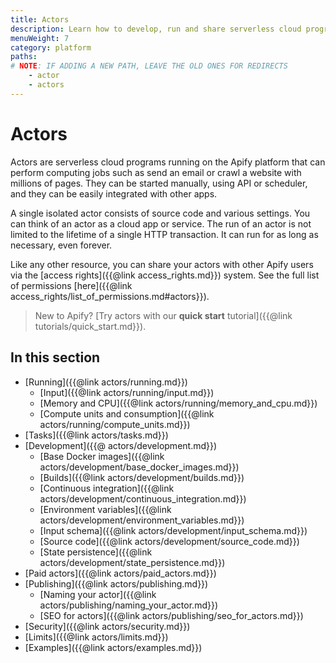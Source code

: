 ```yaml
---
title: Actors
description: Learn how to develop, run and share serverless cloud programs. Create your own web scraping and automation tools and publish them on the Apify platform.
menuWeight: 7
category: platform
paths:
# NOTE: IF ADDING A NEW PATH, LEAVE THE OLD ONES FOR REDIRECTS
    - actor
    - actors
---
```


# Actors

Actors are serverless cloud programs running on the Apify platform that can perform computing jobs such
as send an email or crawl a website with millions of pages.
They can be started manually, using API or scheduler, and they can be easily integrated with other apps.

A single isolated actor consists of source code and various settings. You can think of an actor as a cloud app or service. The run of an actor is not limited to the lifetime of a single HTTP transaction. It can run for as long as necessary, even forever.

Like any other resource, you can share your actors with other Apify users via the [access rights]({{@link access_rights.md}}) system. See the full list of permissions [here]({{@link access_rights/list_of_permissions.md#actors}}).

> New to Apify? [Try actors with our **quick start** tutorial]({{@link tutorials/quick_start.md}}).

## In this section

* [Running]({{@link actors/running.md}})
  * [Input]({{@link actors/running/input.md}})
  * [Memory and CPU]({{@link actors/running/memory_and_cpu.md}})
  * [Compute units and consumption]({{@link actors/running/compute_units.md}})
* [Tasks]({{@link actors/tasks.md}})
* [Development]({{@ actors/development.md}})
  * [Base Docker images]({{@link actors/development/base_docker_images.md}})
  * [Builds]({{@link actors/development/builds.md}})
  * [Continuous integration]({{@link actors/development/continuous_integration.md}})
  * [Environment variables]({{@link actors/development/environment_variables.md}})
  * [Input schema]({{@link actors/development/input_schema.md}})
  * [Source code]({{@link actors/development/source_code.md}})
  * [State persistence]({{@link actors/development/state_persistence.md}})
* [Paid actors]({{@link actors/paid_actors.md}})
* [Publishing]({{@link actors/publishing.md}})
  * [Naming your actor]({{@link actors/publishing/naming_your_actor.md}})
  * [SEO for actors]({{@link actors/publishing/seo_for_actors.md}})
* [Security]({{@link actors/security.md}})
* [Limits]({{@link actors/limits.md}})
* [Examples]({{@link actors/examples.md}})

